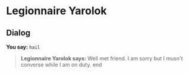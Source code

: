 # Legionnaire Yarolok
## Dialog

**You say:** `hail`



>**Legionnaire Yarolok says:** Well met friend. I am sorry but I musn't converse while I am on duty.
end
